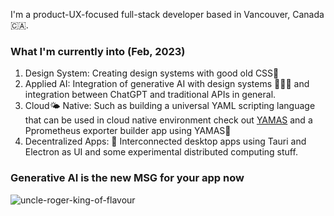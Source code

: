 I'm a product-UX-focused full-stack developer based in Vancouver, Canada 🇨🇦. 

### What I'm currently into (Feb, 2023)
1. Design System: Creating design systems with good old CSS🎨
2. Applied AI: Integration of generative AI with design systems 👩🏽‍🎨 and integration between ChatGPT and traditional APIs in general.
3. Cloud🌤️ Native: Such as building a universal YAML scripting language that can be used in cloud native environment check out [YAMAS](https://github.com/the-watchmaker/typingbrain) and a Pprometheus exporter builder app using YAMAS🗻
4. Decentralized Apps: 📡 Interconnected desktop apps using Tauri and Electron as UI and some experimental distributed computing stuff.


### Generative AI is the new MSG for your app now
![uncle-roger-king-of-flavour](https://user-images.githubusercontent.com/4682613/221276183-9622da64-1231-445e-9ae4-aeea30db95e5.gif)

